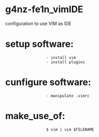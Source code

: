 # g4nz-fe1n_vimIDE
configuration to use VIM as IDE

# setup software:
                      - install vim
                      - install plugins

# cunfigure software:
                      - manipulate .vimrc
  
# make_use_of:
                      $ vim | vim $FILENAME

